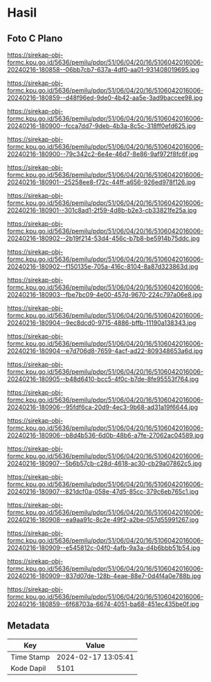 # Hasil

## Foto C Plano

https://sirekap-obj-formc.kpu.go.id/5636/pemilu/pdpr/51/06/04/20/16/5106042016006-20240216-180858--06bb7cb7-637a-4df0-aa01-931408019695.jpg

https://sirekap-obj-formc.kpu.go.id/5636/pemilu/pdpr/51/06/04/20/16/5106042016006-20240216-180859--d48f96ed-9de0-4b42-aa5e-3ad9baccee98.jpg

https://sirekap-obj-formc.kpu.go.id/5636/pemilu/pdpr/51/06/04/20/16/5106042016006-20240216-180900--fcca7dd7-9deb-4b3a-8c5c-318ff0efd625.jpg

https://sirekap-obj-formc.kpu.go.id/5636/pemilu/pdpr/51/06/04/20/16/5106042016006-20240216-180900--79c342c2-6e4e-46d7-8e86-9af972f8fc6f.jpg

https://sirekap-obj-formc.kpu.go.id/5636/pemilu/pdpr/51/06/04/20/16/5106042016006-20240216-180901--25258ee8-f72c-44ff-a656-926ed978f126.jpg

https://sirekap-obj-formc.kpu.go.id/5636/pemilu/pdpr/51/06/04/20/16/5106042016006-20240216-180901--301c8ad1-2f59-4d8b-b2e3-cb33821fe25a.jpg

https://sirekap-obj-formc.kpu.go.id/5636/pemilu/pdpr/51/06/04/20/16/5106042016006-20240216-180902--2b19f214-53d4-456c-b7b8-be5914b75ddc.jpg

https://sirekap-obj-formc.kpu.go.id/5636/pemilu/pdpr/51/06/04/20/16/5106042016006-20240216-180902--f150135e-705a-416c-8104-8a87d323863d.jpg

https://sirekap-obj-formc.kpu.go.id/5636/pemilu/pdpr/51/06/04/20/16/5106042016006-20240216-180903--fbe7bc09-4e00-457d-9670-224c797a06e8.jpg

https://sirekap-obj-formc.kpu.go.id/5636/pemilu/pdpr/51/06/04/20/16/5106042016006-20240216-180904--9ec8dcd0-9715-4886-bffb-11190a138343.jpg

https://sirekap-obj-formc.kpu.go.id/5636/pemilu/pdpr/51/06/04/20/16/5106042016006-20240216-180904--e7d706d8-7659-4acf-ad22-809348653a6d.jpg

https://sirekap-obj-formc.kpu.go.id/5636/pemilu/pdpr/51/06/04/20/16/5106042016006-20240216-180905--b48d6410-bcc5-4f0c-b7de-8fe95553f764.jpg

https://sirekap-obj-formc.kpu.go.id/5636/pemilu/pdpr/51/06/04/20/16/5106042016006-20240216-180906--95fdf6ca-20d9-4ec3-9b68-ad31a19f6644.jpg

https://sirekap-obj-formc.kpu.go.id/5636/pemilu/pdpr/51/06/04/20/16/5106042016006-20240216-180906--b8d4b536-6d0b-48b6-a7fe-27062ac04589.jpg

https://sirekap-obj-formc.kpu.go.id/5636/pemilu/pdpr/51/06/04/20/16/5106042016006-20240216-180907--5b6b57cb-c28d-4618-ac30-cb29a07862c5.jpg

https://sirekap-obj-formc.kpu.go.id/5636/pemilu/pdpr/51/06/04/20/16/5106042016006-20240216-180907--821dcf0a-058e-47d5-85cc-379c6eb765c1.jpg

https://sirekap-obj-formc.kpu.go.id/5636/pemilu/pdpr/51/06/04/20/16/5106042016006-20240216-180908--ea9aa91c-8c2e-49f2-a2be-057d55991267.jpg

https://sirekap-obj-formc.kpu.go.id/5636/pemilu/pdpr/51/06/04/20/16/5106042016006-20240216-180909--e545812c-04f0-4afb-9a3a-d4b6bbb51b54.jpg

https://sirekap-obj-formc.kpu.go.id/5636/pemilu/pdpr/51/06/04/20/16/5106042016006-20240216-180909--837d07de-128b-4eae-88e7-0d4f4a0e788b.jpg

https://sirekap-obj-formc.kpu.go.id/5636/pemilu/pdpr/51/06/04/20/16/5106042016006-20240216-180859--6f68703a-6674-4051-ba68-451ec435be0f.jpg


## Metadata

| Key        | Value               |
| ---------- | ------------------- |
| Time Stamp | 2024-02-17 13:05:41 |
| Kode Dapil | 5101                |



